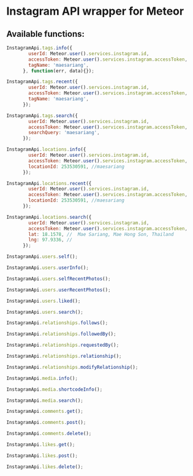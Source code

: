 # Instagram API wrapper for Meteor

## Available functions:

```javascript
InstagramApi.tags.info({
        userId: Meteor.user().services.instagram.id,
        accessToken: Meteor.user().services.instagram.accessToken,
        tagName: 'maesariang',
      }, function(err, data){});
```
```javascript
InstagramApi.tags.recent({
        userId: Meteor.user().services.instagram.id,
        accessToken: Meteor.user().services.instagram.accessToken,
        tagName: 'maesariang',
      });
```
```javascript
InstagramApi.tags.search({
        userId: Meteor.user().services.instagram.id,
        accessToken: Meteor.user().services.instagram.accessToken,
        searchQuery: 'maesariang',
      });
```

```javascript
InstagramApi.locations.info({
        userId: Meteor.user().services.instagram.id,
        accessToken: Meteor.user().services.instagram.accessToken,
        locationId: 253530591, //maesariang
      });
```
```javascript
InstagramApi.locations.recent({
        userId: Meteor.user().services.instagram.id,
        accessToken: Meteor.user().services.instagram.accessToken,
        locationId: 253530591, //maesariang
      });
```
```javascript
InstagramApi.locations.search({
        userId: Meteor.user().services.instagram.id,
        accessToken: Meteor.user().services.instagram.accessToken,
        lat: 18.1578, //  Mae Sariang, Mae Hong Son, Thailand
        lng: 97.9336, //
      });
```

```javascript
InstagramApi.users.self();
```
```javascript
InstagramApi.users.userInfo();
```
```javascript
InstagramApi.users.selfRecentPhotos();
```
```javascript
InstagramApi.users.userRecentPhotos();
```
```javascript
InstagramApi.users.liked();
```
```javascript
InstagramApi.users.search();
```

```javascript
InstagramApi.relationships.follows();
```
```javascript
InstagramApi.relationships.followedBy();
```
```javascript
InstagramApi.relationships.requestedBy();
```
```javascript
InstagramApi.relationships.relationship();
```
```javascript
InstagramApi.relationships.modifyRelationship();
```

```javascript
InstagramApi.media.info();
```
```javascript
InstagramApi.media.shortcodeInfo();
```
```javascript
InstagramApi.media.search();
```

```javascript
InstagramApi.comments.get();
```
```javascript
InstagramApi.comments.post();
```
```javascript
InstagramApi.comments.delete();
```

```javascript
InstagramApi.likes.get();
```
```javascript
InstagramApi.likes.post();
```
```javascript
InstagramApi.likes.delete();

```